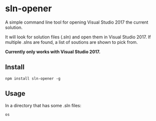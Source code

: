 # sln-opener

A simple command line tool for opening Visual Studio 2017 the current solution.

It will look for solution files (.sln) and open them in Visual Studio 2017. If multiple .slns are found, a list of soutions are shown to pick from.

**Currently only works with Visual Studio 2017.** 

## Install 

```
npm install sln-opener -g
```

## Usage

In a directory that has some .sln files:

```
os
```
